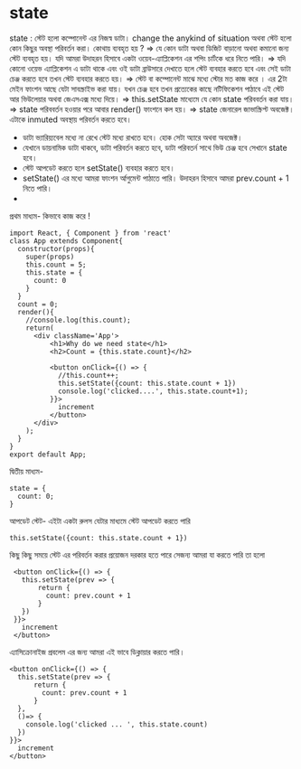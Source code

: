 # state
state : স্টেট হলো কম্পোনেন্ট এর নিজস্ব ডাটা।  change the anykind of situation অথবা স্টেট হলো কোন কিছুর অবস্থা পরিবর্তন করা। কোথায় ব্যবহৃত হয় ? 
=> যে কোন ডাটা অথবা ডিজিট বাড়ানো অথবা কমানো জন্য স্টেট ব্যবহৃত হয়। যদি আমরা উদাহরন হিসাবে একটা ওয়েব-এ্যাপ্লিকেশন এর ‍শপিং চার্টকে ধরে নিতে পারি।
=> যদি কোনো ওয়েভ এ্যাপ্লিকেশন এ ডাটা থাকে এবং ওই ডাটা ব্রাউসারে দেখাতে হলে স্টেট ব্যবহার করতে হবে এবং সেই ডাটা চেঞ্জ করতে হবে তখন স্টেট ব্যবহার করতে হয়।
=> স্টেট বা কম্পোনেন্ট মাঝে মধ্যে স্টোর মত কাজ করে । এর 2টা মেইন ফাংশন আছে যেটা সাবস্ক্রাইভ করা যায়। যখন চেঞ্জ হবে তখন প্রত্যেকের কাছে নটিফিকেশন পাঠাবে এই
স্টেট আর ভিউলেয়ার অথবা জেএসএক্স মধ্যে দিয়ে।
=> this.setState মাধ্যেমে যে কোন state পরিববর্তন করা যায়।
=> state পরিববর্তন হওয়ার পরে আবার render() ফাংশনে কল হয়।
=> state জেনারেল জাভাস্ক্রিপ্ট অবজেক্ট। এটাকে inmuted অবস্থায় পরিবর্তন করতে হবে।

 - ডাটা ভ্যারিয়্যবেল মধ্যে না রেখে স্টেট মধ্যে রাখতে হবে।  হোক সেটা অ্যারে অথবা অবজেক্ট।
 - যেখানে ডায়নামিক ডাটা থাকবে, ডাটা পরিবর্তন করতে হবে, ডাটা পরিবতর্ন সাথে ভিউ চেঞ্জ হবে সেখানে state হবে।
 - স্টেট আপডেট করতে হলে setState() ব্যবহার করতে হবে।
 - setState() এর মধ্যে আমরা ফাংশন র্আগুমেন্ট পাঠাতে পারি। উদাহরন হিসাবে আমরা prev.count + 1 নিতে পারি।
 -    
প্রথম মাধ্যম- কিভাবে কাজ করে !
```
import React, { Component } from 'react'
class App extends Component{
  constructor(props){
    super(props)
    this.count = 5;
    this.state = {
      count: 0
    }
  }
  count = 0;
  render(){
    //console.log(this.count);
    return(
      <div className='App'>
          <h1>Why do we need state</h1>
          <h2>Count = {this.state.count}</h2>

          <button onClick={() => {
            //this.count++;
            this.setState({count: this.state.count + 1})
            console.log('clicked....', this.state.count+1);
          }}>
            increment
          </button>
      </div>
    );
  }
}
export default App;
```
দ্বিতীয় মাধ্যম-
```
state = {
  count: 0;
}
```
আপডেট স্টেট- এইটা একটা রুলস যেটার মাধ্যমে স্টেট আপডেট করতে পারি
```
this.setState({count: this.state.count + 1})
```
কিছু কিছু সময়ে স্টেট এর পরিবর্তন করার প্রয়োজন দরকার হতে পারে সেজন্য আমরা যা করতে পারি তা হলো
```
 <button onClick={() => {
   this.setState(prev => {
       return {
         count: prev.count + 1
       }
   })
 }}>
   increment
 </button>
```
এ্যাসিক্রোনাইজ প্রবলেম এর জন্য আমরা এই ভাবে ডিক্লায়ার করতে পারি।
```
<button onClick={() => {
  this.setState(prev => {
      return {
        count: prev.count + 1
      }
  },
  ()=> {
    console.log('clicked ... ', this.state.count)
  })
}}>
  increment
</button>
```
